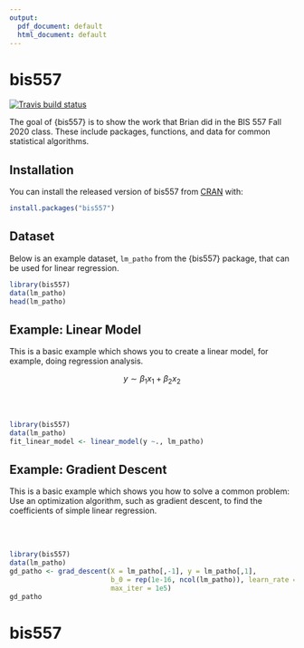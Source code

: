 ```yaml
---
output:
  pdf_document: default
  html_document: default
---
```


# bis557

<!-- badges: start -->
[![Travis build status](https://travis-ci.com/brian-d1018/bis557.svg?branch=master)](https://travis-ci.com/brian-d1018/bis557)
<!-- badges: end -->

The goal of {bis557} is to show the work that Brian did in the BIS 557 Fall 2020 
class. 
These include packages, functions, and data for common statistical algorithms.

## Installation

You can install the released version of bis557 from [CRAN](https://CRAN.R-project.org) with:

``` r
install.packages("bis557")
```

## Dataset

Below is an example dataset, `lm_patho` from the {bis557} package, that can be 
used for linear regression.

``` r
library(bis557)
data(lm_patho)
head(lm_patho)
```

## Example: Linear Model

This is a basic example which shows you to create a linear model, for example, 
doing regression analysis. 

$$
y \sim \beta_1 x_1 + \beta_2 x_2
$$

<br><br>

``` r
library(bis557)
data(lm_patho)
fit_linear_model <- linear_model(y ~., lm_patho)
```

## Example: Gradient Descent

This is a basic example which shows you how to solve a common problem: Use an 
optimization algorithm, such as gradient descent, to find the coefficients of 
simple linear regression. 

<br><br>

``` r
library(bis557)
data(lm_patho)
gd_patho <- grad_descent(X = lm_patho[,-1], y = lm_patho[,1],
                         b_0 = rep(1e-16, ncol(lm_patho)), learn_rate = 1.3e-16,
                         max_iter = 1e5)
gd_patho
```
# bis557

